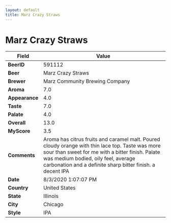 ```yaml
---
layout: default
title: Marz Crazy Straws
---
```


# Marz Crazy Straws

| Field         | Value     |
|---------------|-----------|
| **BeerID** | 591112 |
| **Beer** | Marz Crazy Straws |
| **Brewer** | Marz Community Brewing Company |
| **Aroma** | 7.0 |
| **Appearance** | 4.0 |
| **Taste** | 7.0 |
| **Palate** | 4.0 |
| **Overall** | 13.0 |
| **MyScore** | 3.5 |
| **Comments** | Aroma has citrus fruits and caramel malt. Poured cloudy orange with thin lace top. Taste was more sour than sweet for me with a bitter finish. Palate was medium bodied, oily feel, average carbonation and a definite sharp bitter finish. a decent IPA |
| **Date** | 8/3/2020 1:07:07 PM |
| **Country** | United States |
| **State** | Illinois |
| **City** | Chicago |
| **Style** | IPA |

